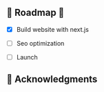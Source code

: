 ## 🔮 Roadmap 🚀

- [x] Build website with next.js
- [ ] Seo optimization
- [ ] Launch


## 🙏 Acknowledgments 